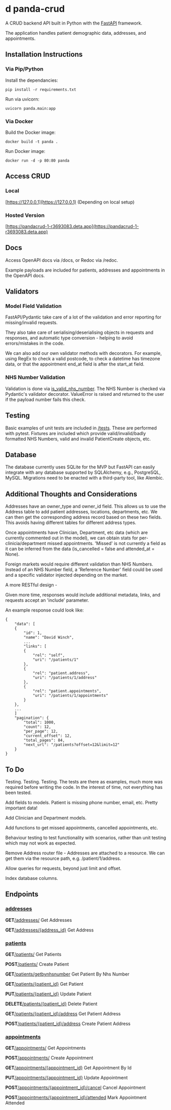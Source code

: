 # d panda-crud

A CRUD backend API built in Python with the [FastAPI](https://fastapi.tiangolo.com/https://fastapi.tiangolo.com/) framework.

The application handles patient demographic data, addresses, and appointments.

## Installation Instructions

### Via Pip/Python

Install the dependancies:

```
pip install -r requirements.txt
```

Run via uvicorn:

```
uvicorn panda.main:app
```

### Via Docker

Build the Docker image:

```
docker build -t panda .
```

Run Docker image:

```
docker run -d -p 80:80 panda
```

## Access CRUD

### Local

[https://127.0.0.1](https://127.0.0.1) (Depending on local setup)

### Hosted Version

[https://pandacrud-1-r3693083.deta.app](https://pandacrud-1-r3693083.deta.app)

## Docs

Access OpenAPI docs via /docs, or Redoc via /redoc.

Example payloads are included for patients, addresses and appointments in the OpenAPI docs.

## Validators

### Model Field Validation

FastAPI/Pydantic take care of a lot of the validation and error reporting for missing/invalid requests.

They also take care of serialising/deserialising objects in requests and responses, and automatic type conversion - helping to avoid errors/mistakes in the code.

We can also add our own validator methods with decorators. For example, using RegEx to check a valid postcode, to check a datetime has timezone data, or that the appointment end_at field is after the start_at field.

### NHS Number Validation

Validation is done via [is_valid_nhs_number](panda/utl/nhs_validator.py). The NHS Number is checked via Pydantic's validator decorator. ValueError is raised and returned to the user if the payload number fails this check.

## Testing

Basic examples of unit tests are included in [/tests](/tests). These are performed with pytest. Fixtures are included which provide valid/invalid/badly formatted NHS Numbers, valid and invalid PatientCreate objects, etc.

## Database

The database currently uses SQLite for the MVP but FastAPI can easily integrate with any database supported by SQLAlchemy, e.g., PostgreSQL, MySQL. Migrations need to be enacted with a third-party tool, like Alembic.

## Additional Thoughts and Considerations

Addresses have an owner_type and owner_id field. This allows us to use the Address table to add patient addresses, locations, departments, etc. We can then get the corresponding address record based on these two fields. This avoids having different tables for different address types.

Once appointments have Clinician, Department, etc data (which are currently commented out in the model), we can obtain stats for per-clinicia/department missed appointments. 'Missed' is not currently a field as it can be inferred from the data (is_cancelled = false and attended_at = None).

Foreign markets would require different validation than NHS Numbers. Instead of an NHS Number field, a 'Reference Number' field could be used and a specific validator injected depending on the market.

A more RESTful design -

Given more time, responses would include additional metadata, links, and requests accept an 'include' parameter.

An example response could look like:

```
{
	"data": [
	{
		"id": 1,
		"name": "David Winch",
		...
		"links": [
		{
			"rel": "self",
			"uri": "/patients/1"
		},
		{
			"rel": "patient.address",
			"uri": "/patients/1/address"
		},
		{
			"rel": "patient.appointments",
			"uri": "/patients/1/appointments"
		}
	},
	...
	]
	"pagination": {
		"total": 1000,
		"count": 12,
		"per_page": 12,
		"current_offset": 12,
		"total_pages": 84,
		"next_url": "/patients?offset=12&limit=12"
	}
}
```

## To Do

Testing. Testing. Testing. The tests are there as examples, much more was required before writing the code. In the interest of time, not everything has been tested.

Add fields to models. Patient is missing phone number, email, etc. Pretty important data!

Add Clinician and Department models.

Add functions to get missed appointments, cancelled appointments, etc.

Behaviour testing to test functionality with scenarios, rather than unit testing which may not work as expected.

Remove Address router file - Addresses are attached to a resource. We can get them via the resource path, e.g. /patient/1/address.

Allow queries for requests, beyond just limit and offset.

Index database columns.

## Endpoints

### [addresses](https://pandacrud-1-r3693083.deta.app/docs#/addresses)

**GET**[/addresses/](https://pandacrud-1-r3693083.deta.app/docs#/addresses/get_addresses_addresses__get) Get Addresses

**GET**[/addresses/{address_id}](https://pandacrud-1-r3693083.deta.app/docs#/addresses/get_address_addresses__address_id__get) Get Address

### [patients](https://pandacrud-1-r3693083.deta.app/docs#/patients)

**GET**[/patients/](https://pandacrud-1-r3693083.deta.app/docs#/patients/get_patients_patients__get) Get Patients

**POST**[/patients/](https://pandacrud-1-r3693083.deta.app/docs#/patients/create_patient_patients__post) Create Patient

**GET**[/patients/getbynhsnumber](https://pandacrud-1-r3693083.deta.app/docs#/patients/get_patient_by_nhs_number_patients_getbynhsnumber_get) Get Patient By Nhs Number

**GET**[/patients/{patient_id}](https://pandacrud-1-r3693083.deta.app/docs#/patients/get_patient_patients__patient_id__get) Get Patient

**PUT**[/patients/{patient_id}](https://pandacrud-1-r3693083.deta.app/docs#/patients/update_patient_patients__patient_id__put) Update Patient

**DELETE**[/patients/{patient_id}](https://pandacrud-1-r3693083.deta.app/docs#/patients/delete_patient_patients__patient_id__delete) Delete Patient

**GET**[/patients/{patient_id}/address](https://pandacrud-1-r3693083.deta.app/docs#/patients/get_patient_address_patients__patient_id__address_get) Get Patient Address

**POST**[/patients/{patient_id}/address](https://pandacrud-1-r3693083.deta.app/docs#/patients/create_patient_address_patients__patient_id__address_post) Create Patient Address

### [appointments](https://pandacrud-1-r3693083.deta.app/docs#/appointments)

**GET**[/appointments/](https://pandacrud-1-r3693083.deta.app/docs#/appointments/get_appointments_appointments__get) Get Appointments

**POST**[/appointments/](https://pandacrud-1-r3693083.deta.app/docs#/appointments/create_appointment_appointments__post) Create Appointment

**GET**[/appointments/{appointment_id}](https://pandacrud-1-r3693083.deta.app/docs#/appointments/get_appointment_by_id_appointments__appointment_id__get) Get Appointment By Id

**PUT**[/appointments/{appointment_id}](https://pandacrud-1-r3693083.deta.app/docs#/appointments/update_appointment_appointments__appointment_id__put) Update Appointment

**POST**[/appointments/{appointment_id}/cancel](https://pandacrud-1-r3693083.deta.app/docs#/appointments/cancel_appointment_appointments__appointment_id__cancel_post) Cancel Appointment

**POST**[/appointments/{appointment_id}/attended](https://pandacrud-1-r3693083.deta.app/docs#/appointments/mark_appointment_attended_appointments__appointment_id__attended_post) Mark Appointment Attended
